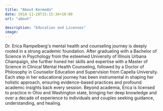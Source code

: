 ```yaml
---
title: "About Kermoda"
date: 2018-11-28T15:15:34+10:00
url: "about"

description: "Education and Licenses"
image: 
---
```


Dr. Erica Rampelberg's mental health and counseling journey is deeply rooted in a strong academic foundation. After graduating with a Bachelor of Science in Psychology from the esteemed University of Illinois Urbana Champaign, she further honed her skills and expertise with a Master of Science in Clinical Mental Health Counseling, followed by a Doctor of Philosophy in Counselor Education and Supervision from Capella University. Each step in her educational journey has been instrumental in shaping her holistic approach, ensuring evidence-based practices and profound academic insights back every session. Beyond academia, Erica is licensed to practice in Ohio and Washington state, bringing her deep knowledge and over a decade of experience to individuals and couples seeking guidance, understanding, and healing.
